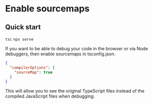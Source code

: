 # Enable sourcemaps

## Quick start

`tsc`
`npx serve`

If you want to be able to debug your code in the browser or via Node debuggers, then enable sourcemaps in tsconfig.json.

```json
{
  "compilerOptions": {
    "sourceMap": true
  }
}
```

This will allow you to see the original TypeScript files instead of the compiled JavaScript files when debugging.
